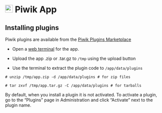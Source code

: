 # <img src="/img/piwik-logo.png" width="25px"> Piwik App

## Installing plugins

Piwik plugins are available from the [Piwik Plugins Marketplace](https://plugins.piwik.org/)

* Open a [web terminal](/documentation/apps/#web-terminal) for the app.

* Upload the app .zip or .tar.gz to `/tmp` using the upload button

* Use the terminal to extract the plugin code to `/app/data/plugins`

```
# unzip /tmp/app.zip -d /app/data/plugins # for zip files

# tar zxvf /tmp/app.tar.gz -C /app/data/plugins # for tarballs
```

By default, when you install a plugin it is not activated. To activate a
plugin, go to the “Plugins” page in Administration and click “Activate”
next to the plugin name.

